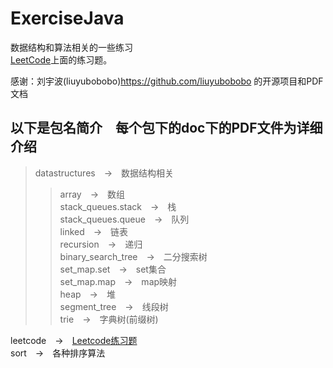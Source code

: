 # ExerciseJava
数据结构和算法相关的一些练习<br>
[LeetCode](https://leetcode-cn.com)上面的练习题。

感谢：刘宇波(liuyubobobo)<https://github.com/liuyubobobo> 的开源项目和PDF文档

## 以下是包名简介　每个包下的doc下的PDF文件为详细介绍
>datastructures　->　数据结构相关<br>
>>array　->　数组<br>
>>stack_queues.stack　->　栈<br>
>>stack_queues.queue　->　队列<br>
>>linked　->　链表<br>
>>recursion　->　递归<br>
>>binary_search_tree　->　二分搜索树<br>
>>set_map.set　->　set集合<br>
>>set_map.map　->　map映射<br>
>>heap　->　堆<br>
>>segment_tree　->　线段树<br>
>>trie　->　字典树(前缀树)<br>

leetcode　->　[Leetcode练习题](https://leetcode-cn.com)<br>
sort　->　各种排序算法<br>
